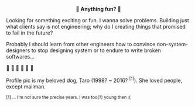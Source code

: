 <div align="center">

:dog: **Anything fun?** :dog:

</div>

Looking for something exciting or fun.
I wanna solve problems.
Building just what clients say is not engineering; why do I creating things that promised to fail in the future?

Probably I should learn from other engineers how to convince non-system-designers to stop designing system or to endure to write broken softwares...

:dog: :dog: :dog: :dog: :dog: :dog:

Profile pic is my beloved dog, Taro (1998? ~ 2016? <sup>[1]</sup>). She loved people, except mailman.

<small>[1] ... I'm not sure the precise years. I was too(?) young then :(</small>
